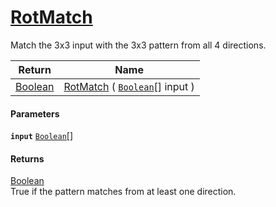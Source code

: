 # [RotMatch](./PatternMatching3x3--RotMatch.md)

Match the 3x3 input with the 3x3 pattern from all 4 directions.

| Return | Name | 
| --- | --- | 
| [Boolean](https://docs.microsoft.com/en-us/dotnet/api/System.Boolean) | [RotMatch](./PatternMatching3x3--RotMatch.md) ( [`Boolean`](https://docs.microsoft.com/en-us/dotnet/api/System.Boolean)[] input ) | 


#### Parameters
**`input`**  [`Boolean`](https://docs.microsoft.com/en-us/dotnet/api/System.Boolean)[]<br>
#### Returns
[Boolean](https://docs.microsoft.com/en-us/dotnet/api/System.Boolean)<br>
True if the pattern matches from at least one direction.